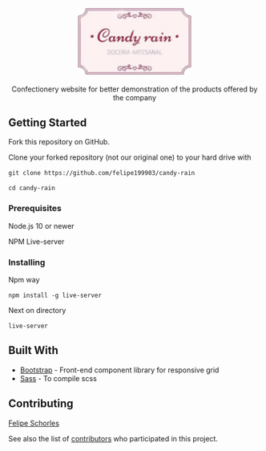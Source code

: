 <p align="center">
  <img src="https://github.com/felipe199903/candy-rain/blob/master/img/logo%20novo.png" alt="Candy-Rain-logo" width="226">
  <br>
  <br>
  Confectionery website for better demonstration of the products offered by the company
</p>

## Getting Started

Fork this repository on GitHub.

Clone your forked repository (not our original one) to your hard drive with
```
git clone https://github.com/felipe199903/candy-rain
```
```
cd candy-rain
```

### Prerequisites

Node.js 10 or newer

NPM Live-server

### Installing

Npm way

```
npm install -g live-server
```

Next on directory

```
live-server
```

## Built With

* [Bootstrap](https://getbootstrap.com/) - Front-end component library for responsive grid
* [Sass](https://sass-lang.com/) - To compile scss

## Contributing

 [Felipe Schorles](https://github.com/felipe199903)
 
 See also the list of [contributors](https://github.com/felipe199903/candy-rain/graphs/contributors) who participated in this project.


